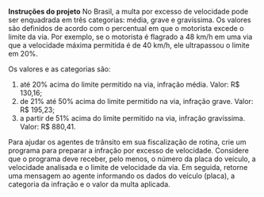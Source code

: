 
**Instruções do projeto**
No Brasil, a multa por excesso de velocidade pode ser enquadrada em três categorias: média, grave e gravíssima. Os valores são definidos de acordo com o percentual em que o motorista excede o limite da via. Por exemplo, se o motorista é flagrado a 48 km/h em uma via que a velocidade máxima permitida é de 40 km/h, ele ultrapassou o limite em 20%.

Os valores e as categorias são:
1. até 20% acima do limite permitido na via, infração média. Valor: R$ 130,16;
2. de 21% até 50% acima do limite permitido na via, infração grave. Valor: R$ 195,23;
3. a partir de 51% acima do limite permitido na via, infração gravíssima. Valor: R$ 880,41.

Para ajudar os agentes de trânsito em sua fiscalização de rotina, crie um programa para preparar a infração por excesso de velocidade. Considere que o programa deve receber, pelo menos, o número da placa do veículo, a velocidade analisada e o limite de velocidade da via. Em seguida, retorne uma mensagem ao agente informando os dados do veículo (placa), a categoria da infração e o valor da multa aplicada.